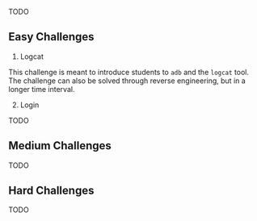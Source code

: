 TODO

## Easy Challenges
1. Logcat

This challenge is meant to introduce students to `adb` and the `logcat` tool. The challenge can also be solved through reverse engineering, but in a longer time interval.

2. Login

TODO


## Medium Challenges
TODO

## Hard Challenges
TODO
